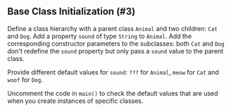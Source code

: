 ## Base Class Initialization (#3)

Define a class hierarchy with a parent class `Animal` and two children: `Cat`
and `Dog`. Add a property `sound` of type `String` to `Animal`. Add the
corresponding constructor parameters to the subclasses: both `Cat` and `Dog`
don't redefine the `sound` property but only pass a `sound` value to the parent
class.

Provide different default values for `sound`: `???` for `Animal`,  `meow` for
`Cat` and `woof` for `Dog`.

Uncomment the code in `main()` to check the default values that are used when
you create instances of specific classes.